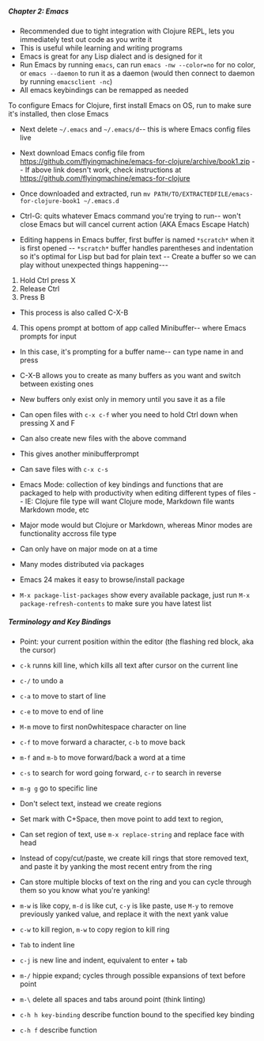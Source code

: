 ##### Chapter 2: Emacs
- Recommended due to tight integration with Clojure REPL, lets you immediately test out code as you write it
- This is useful while learning and writing programs
- Emacs is great for any Lisp dialect and is designed for it
- Run Emacs by running `emacs`, can run `emacs -nw --color=no` for no color, or `emacs --daemon` to run it as a daemon (would then connect to daemon by running `emacsclient -nc`)
- All emacs keybindings can be remapped as needed

To configure Emacs for Clojure, first install Emacs on OS, run to make sure it's installed, then close Emacs
- Next delete `~/.emacs` and `~/.emacs/d`-- this is where Emacs config files live
- Next download Emacs config file from https://github.com/flyingmachine/emacs-for-clojure/archive/book1.zip
-- If above link doesn't work, check instructions at https://github.com/flyingmachine/emacs-for-clojure
- Once downloaded and extracted, run `mv PATH/TO/EXTRACTEDFILE/emacs-for-clojure-book1 ~/.emacs.d`

- Ctrl-G: quits whatever Emacs command you're trying to run-- won't close Emacs but will cancel current action (AKA Emacs Escape Hatch)
- Editing happens in Emacs buffer, first buffer is named `*scratch*` when it is first opened
-- `*scratch*` buffer handles parentheses and indentation so it's optimal for Lisp but bad for plain text
-- Create a buffer so we can play without unexpected things happening--- 
1. Hold Ctrl press X
2. Release Ctrl
3. Press B
- This process is also called C-X-B
4. This opens prompt at bottom of app called Minibuffer-- where Emacs prompts for input
- In this case, it's prompting for a buffer name-- can type name in and press
- C-X-B allows you to create as many buffers as you want and switch between existing ones
- New buffers only exist only in memory until you save it as a file

- Can open files with `c-x c-f` wher you need to hold Ctrl down when pressing X and F
- Can also create new files with the above command
- This gives another minibufferprompt
- Can save files with `c-x c-s`

- Emacs Mode:  collection of key bindings and functions that are packaged to help with productivity when editing different types of files
-- IE: Clojure file type will want Clojure mode, Markdown file wants Markdown mode, etc
- Major mode would but Clojure or Markdown, whereas Minor modes are functionality accross file type
- Can only have on major mode on at a time

- Many modes distributed via packages
- Emacs 24 makes it easy to browse/install package
- `M-x package-list-packages` show every available package, just run `M-x package-refresh-contents` to make sure you have latest list

##### Terminology and Key Bindings
- Point: your current position within the editor (the flashing red block, aka the cursor)

- `c-k` runns kill line, which kills all text after cursor on the current line
- `c-/` to undo a
- `c-a` to move to start of line
- `c-e` to move to end of line
- `M-m` move to first non0whitespace character on line
- `c-f` to move forward a character, `c-b` to move back
- `m-f` and `m-b` to move forward/back a word at a time
- `c-s` to search for word going forward, `c-r` to search in reverse
- `m-g g` go to specific line

- Don't select text, instead we create regions
- Set mark with C+Space, then move point to add text to region, 
- Can set region of text, use `m-x replace-string` and replace face with head

- Instead of copy/cut/paste, we create kill rings that store removed text, and paste it by yanking the most recent entry from the ring
- Can store multiple blocks of text on the ring and you can cycle through them so you know what you're yanking!
- `m-w` is like copy, `m-d` is like cut, `c-y` is like paste, use `M-y` to remove previously yanked value, and replace it with the next yank value
- `c-w` to kill region, `m-w` to copy region to kill ring
- `Tab` to indent line
- `c-j` is new line and indent, equivalent to enter + tab
- `m-/` hippie expand; cycles through possible expansions of text before point
- `m-\` delete all spaces and tabs around point (think linting)
- `c-h h key-binding` describe function bound to the specified key binding
- `c-h f` describe function
